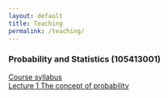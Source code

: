 ```yaml
---
layout: default
title: Teaching
permalink: /teaching/
---
```



### **Probability and Statistics (105413001)**

[Course syllabus](files/course_materials/statistics/syllabus.pdf) \
[Lecture 1 The concept of probability](files/course_materials/statistics/lecture1_probability.pdf)


